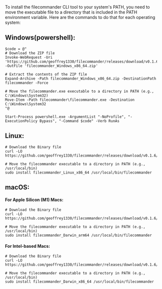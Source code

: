 To install the filecommander CLI tool to your system's PATH, you need to move the executable file to a directory that is included in the PATH environment variable. Here are the commands to do that for each operating system:

## Windows(powershell):

```shell
$code = @"
# Download the ZIP file
Invoke-WebRequest -Uri 'https://github.com/geoffrey1330/filecommander/releases/download/v0.1.6/filecommander_Windows_x86_64.zip' -OutFile 'filecommander_Windows_x86_64.zip'

# Extract the contents of the ZIP file
Expand-Archive -Path filecommander_Windows_x86_64.zip -DestinationPath filecommander -Force

# Move the filecommander.exe executable to a directory in PATH (e.g., C:\Windows\System32)
Move-Item -Path filecommander\filecommander.exe -Destination C:\Windows\System32
"@

Start-Process powershell.exe -ArgumentList "-NoProfile", "-ExecutionPolicy Bypass", "-Command $code" -Verb RunAs

```

## Linux:

```shell
# Download the Binary file
curl -LO https://github.com/geoffrey1330/filecommander/releases/download/v0.1.6/filecommander_Linux_x86_64

# Move the filecommander executable to a directory in PATH (e.g., /usr/local/bin)
sudo install filecommander_Linux_x86_64 /usr/local/bin/filecommander
```

## macOS:

#### For Apple Silicon (M1) Macs:

```shell
# Download the Binary file
curl -LO https://github.com/geoffrey1330/filecommander/releases/download/v0.1.6/filecommander_Darwin_arm64

# Move the filecommander executable to a directory in PATH (e.g., /usr/local/bin)
sudo install filecommander_Darwin_arm64 /usr/local/bin/filecommander
```

#### For Intel-based Macs:

```shell
# Download the Binary file
curl -LO https://github.com/geoffrey1330/filecommander/releases/download/v0.1.6/filecommander_Darwin_x86_64

# Move the filecommander executable to a directory in PATH (e.g., /usr/local/bin)
sudo install filecommander_Darwin_x86_64 /usr/local/bin/filecommander
```
